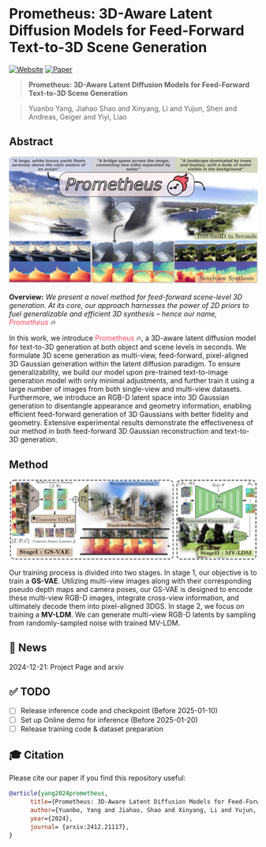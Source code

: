 # Prometheus: 3D-Aware Latent Diffusion Models for Feed-Forward Text-to-3D Scene Generation

<!-- 
[Jiahao Shao*](https://jhaoshao.github.io/), Yuanbo Yang*, Hongyu Zhou, [Youmin Zhang](https://youmi-zym.github.io/),  [Yujun Shen](https://shenyujun.github.io/), [Vitor Guizilini](https://vitorguizilini.github.io/), [Yue Wang](https://yuewang.xyz/), [Matteo Poggi](https://mattpoggi.github.io/), [Yiyi Liao](https://yiyiliao.github.io/ ) -->

[![Website](https://img.shields.io/website?url=https%3A%2F%2Fjhaoshao.github.io%2FChronoDepth%2F&up_message=ChronoDepth&up_color=blue&style=flat&logo=timescale&logoColor=%23FFDC0F)](https://freemty.github.io/project-prometheus/) [![Paper](https://img.shields.io/badge/arXiv-PDF-b31b1b)](https://arxiv.org/pdf/2412.21117)

 <!-- [![Hugging Face Space](https://img.shields.io/badge/🤗%20Hugging%20Face-Space-yellow)](https://huggingface.co/spaces/jhshao/ChronoDepth)
[![Hugging Face Model](https://img.shields.io/badge/🤗%20Hugging%20Face-Model-green)](https://huggingface.co/jhshao/ChronoDepth-v1) -->

> **Prometheus: 3D-Aware Latent Diffusion Models for Feed-Forward Text-to-3D Scene Generation** <br>

> Yuanbo Yang, Jiahao Shao and Xinyang, Li and Yujun, Shen and Andreas, Geiger and Yiyi, Liao <br>

## Abstract

<img src="./docs/assets/teaser_p1.jpg"/>

**Overview:** *We present a novel method for feed-forward scene-level 3D generation. At its core, our approach harnesses the power of 2D priors to fuel generalizable and efficient 3D synthesis – hence our name, <font color=#ff455c>Prometheus </font>🔥*


In this work, we introduce  <font color=#ff455c>Prometheus </font>🔥, a 3D-aware latent diffusion model for text-to-3D generation at both object and scene levels in seconds. We formulate 3D scene generation as multi-view, feed-forward, pixel-aligned 3D Gaussian generation within the latent diffusion paradigm. To ensure generalizability, we build our model upon pre-trained text-to-image generation model with only minimal adjustments, and further train it using a large number of images from both single-view and multi-view datasets. Furthermore, we introduce an RGB-D latent space into 3D Gaussian generation to disentangle appearance and geometry information, enabling efficient feed-forward generation of 3D Gaussians with better fidelity and geometry. Extensive experimental results demonstrate the effectiveness of our method in both feed-forward 3D Gaussian reconstruction and text-to-3D generation.

## Method

<img src="./docs/assets/method.jpg"/>

 Our training process is divided into two stages. In stage 1, our objective is to train a **GS-VAE**. Utilizing multi-view images along with their corresponding pseudo depth maps and camera poses, our GS-VAE is designed to encode these multi-view RGB-D images, integrate cross-view information, and ultimately decode them into pixel-aligned 3DGS. In stage 2, we focus on training a **MV-LDM**. We can generate multi-view RGB-D latents by sampling from randomly-sampled noise with trained MV-LDM.


## 📢 News
2024-12-21: Project Page and arxiv


## ✅ TODO
- [ ] Release inference code and checkpoint (Before 2025-01-10)
- [ ] Set up Online demo for inference (Before 2025-01-20)
- [ ] Release training code & dataset preparation

## 🎓 Citation

Please cite our paper if you find this repository useful:

```bibtex
@article{yang2024prometheus,
      title={Prometheus: 3D-Aware Latent Diffusion Models for Feed-Forward Text-to-3D Scene Generation}, 
      author={Yuanbo, Yang and Jiahao, Shao and Xinyang, Li and Yujun, Shen and Andreas, Geiger and Yiyi, Liao},
      year={2024},
      journal= {arxiv:2412.21117},
}
```